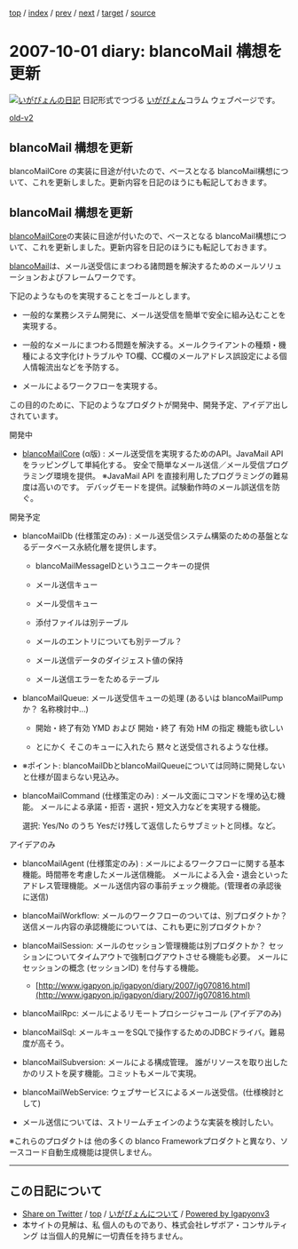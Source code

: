[top](../index.html) 
 / [index](index.html) 
 / [prev](ig070927.html) 
 / [next](ig071002.html) 
 / [target](http://www.igapyon.jp/igapyon/diary/2007/ig071001.html) 
 / [source](https://github.com/igapyon/diary/blob/master/2007/ig071001.src.md) 

2007-10-01 diary: blancoMail 構想を更新
=====================================================================================================
[![いがぴょんの日記](http://www.igapyon.jp/igapyon/diary/images/iga200306s.jpg "いがぴょん")](http://www.igapyon.jp/igapyon/diary/memo/memoigapyon.html) 日記形式でつづる [いがぴょん](http://www.igapyon.jp/igapyon/diary/memo/memoigapyon.html)コラム ウェブページです。

[old-v2](ig071001-orig.html)

## blancoMail 構想を更新

blancoMailCore の実装に目途が付いたので、ベースとなる blancoMail構想について、これを更新しました。更新内容を日記のほうにも転記しておきます。


## blancoMail 構想を更新

[blancoMailCore](http://www.igapyon.jp/blanco/blancomailcore.html)の実装に目途が付いたので、ベースとなる blancoMail構想について、これを更新しました。更新内容を日記のほうにも転記しておきます。

[blancoMail](http://www.igapyon.jp/blanco/blancomail.html)は、メール送受信にまつわる諸問題を解決するためのメールソリューションおよびフレームワークです。

下記のようなものを実現することをゴールとします。

* 一般的な業務システム開発に、メール送受信を簡単で安全に組み込むことを実現する。
  
* 一般的なメールにまつわる問題を解決する。メールクライアントの種類・機種による文字化けトラブルや TO欄、CC欄のメールアドレス誤設定による個人情報流出などを予防する。
  
* メールによるワークフローを実現する。

この目的のために、下記のようなプロダクトが開発中、開発予定、アイデア出しされています。

開発中

* [blancoMailCore](http://www.igapyon.jp/blanco/blancomailcore.html) (α版) : メール送受信を実現するためのAPI。JavaMail APIをラッピングして単純化する。
  安全で簡単なメール送信／メール受信プログラミング環境を提供。 ※JavaMail API を直接利用したプログラミングの難易度は高いのです。
  デバッグモードを提供。試験動作時のメール誤送信を防ぐ。

開発予定

* blancoMailDb (仕様策定のみ) : メール送受信システム構築のための基盤となるデータベース永続化層を提供します。
  
  * blancoMailMessageIDというユニークキーの提供
    
  * メール送信キュー
    
  * メール受信キュー
    
  * 添付ファイルは別テーブル
    
  * メールのエントリについても別テーブル？
    
  * メール送信データのダイジェスト値の保持
    
  * メール送信エラーをためるテーブル
  

  
* blancoMailQueue: メール送受信キューの処理 (あるいは blancoMailPump か？ 名称検討中…)
  
  * 開始・終了有効 YMD および 開始・終了 有効 HM の指定 機能も欲しい
    
  * とにかく そこのキューに入れたら 黙々と送受信されるような仕様。
  

  
* ※ポイント: blancoMailDbとblancoMailQueueについては同時に開発しないと仕様が固まらない見込み。
  
* blancoMailCommand (仕様策定のみ) : メール文面にコマンドを埋め込む機能。 メールによる承諾・拒否・選択・短文入力などを実現する機能。
  
  選択: Yes/No のうち Yesだけ残して返信したらサブミットと同様。など。

アイデアのみ

* blancoMailAgent (仕様策定のみ) : メールによるワークフローに関する基本機能。時間帯を考慮したメール送信機能。 メールによる入会・退会といったアドレス管理機能。メール送信内容の事前チェック機能。(管理者の承認後に送信)
  
* blancoMailWorkflow: メールのワークフローのついては、別プロダクトか？
  送信メール内容の承認機能については、これも更に別プロダクトか？
  
* blancoMailSession: メールのセッション管理機能は別プロダクトか？
  セッションについてタイムアウトで強制ログアウトさせる機能も必要。
  メールにセッションの概念 (セッションID) を付与する機能。
  
  * [http://www.igapyon.jp/igapyon/diary/2007/ig070816.html](http://www.igapyon.jp/igapyon/diary/2007/ig070816.html)
  

  
* blancoMailRpc: メールによるリモートプロシージャコール (アイデアのみ)
  
* blancoMailSql: メールキューをSQLで操作するためのJDBCドライバ。難易度が高そう。
  
* blancoMailSubversion: メールによる構成管理。
  誰がリソースを取り出したかのリストを戻す機能。コミットもメールで実現。
  
* blancoMailWebService: ウェブサービスによるメール送受信。(仕様検討として)
  
* メール送信については、ストリームチェインのような実装を検討したい。

※これらのプロダクトは 他の多くの blanco Frameworkプロダクトと異なり、ソースコード自動生成機能は提供しません。


----------------------------------------------------------------------------------------------------

## この日記について

* [Share on Twitter](https://twitter.com/intent/tweet?hashtags=igapyon%2Cdiary%2C%E3%81%84%E3%81%8C%E3%81%B4%E3%82%87%E3%82%93&text=blancoMail+%E6%A7%8B%E6%83%B3%E3%82%92%E6%9B%B4%E6%96%B0&url=http%3A%2F%2Fwww.igapyon.jp%2Figapyon%2Fdiary%2F2007%2Fig071001.html) / [top](../index.html) / [いがぴょんについて](http://www.igapyon.jp/igapyon/diary/memo/memoigapyon.html) / [Powered by Igapyonv3](https://github.com/igapyon/igapyonv3)
* 本サイトの見解は、私 個人のものであり、株式会社レザボア・コンサルティング は当個人的見解に一切責任を持ちません。 
